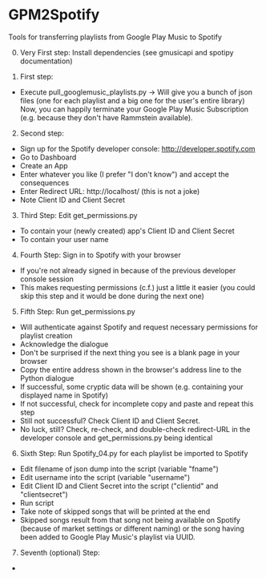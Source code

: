 # GPM2Spotify
Tools for transferring playlists from Google Play Music to Spotify

0. Very First step:
Install dependencies (see gmusicapi and spotipy documentation)

1. First step:
* Execute pull_googlemusic_playlists.py
-> Will give you a bunch of json files (one for each playlist and a big one for the user's entire library)  
Now, you can happily terminate your Google Play Music Subscription (e.g. because they don't have Rammstein available).

2. Second step:
* Sign up for the Spotify developer console: http://developer.spotify.com
* Go to Dashboard
* Create an App
* Enter whatever you like (I prefer "I don't know") and accept the consequences
* Enter Redirect URL: http://localhost/ (this is not a joke)
* Note Client ID and Client Secret


3. Third Step: Edit get_permissions.py
* To contain your (newly created) app's Client ID and Client Secret
* To contain your user name

4. Fourth Step: Sign in to Spotify with your browser
* If you're not already signed in because of the previous developer console session
* This makes requesting permissions (c.f.) just a little it easier (you could skip this step and it would be done during the next one)

5. Fifth Step: Run get_permissions.py
* Will authenticate against Spotify and request necessary permissions for playlist creation
* Acknowledge the dialogue
* Don't be surprised if the next thing you see is a blank page in your browser
* Copy the entire address shown in the browser's address line to the Python dialogue
* If successful, some cryptic data will be shown (e.g. containing your displayed name in Spotify)
* If not successful, check for incomplete copy and paste and repeat this step
* Still not successful? Check Client ID and Client Secret.
* No luck, still? Check, re-check, and double-check redirect-URL in the developer console and get_permissions.py being identical

6. Sixth Step: Run Spotify_04.py for each playlist be imported to Spotify
* Edit filename of json dump into the script (variable "fname")
* Edit username into the script (variable "username")
* Edit Client ID and Client Secret into the script ("clientid" and "clientsecret")
* Run script
* Take note of skipped songs that will be printed at the end
* Skipped songs result from that song not being available on Spotify (because of market settings or different naming) or the song having been added to Google Play Music's playlist via UUID. 

7. Seventh (optional) Step:
* 
